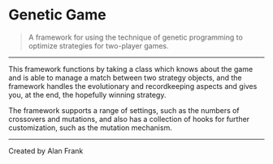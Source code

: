# Genetic Game
> A framework for using the technique of genetic programming to optimize strategies for two-player games.
<hr>
This framework functions by taking a class which knows about the game and is able to manage a match between two strategy objects, and the framework handles the evolutionary and recordkeeping aspects and gives you, at the end, the hopefully winning strategy.

The framework supports a range of settings, such as the numbers of crossovers and mutations, and also has a collection of hooks for further customization, such as the mutation mechanism.
<hr>
Created by Alan Frank <xnp@8wheels.org>
